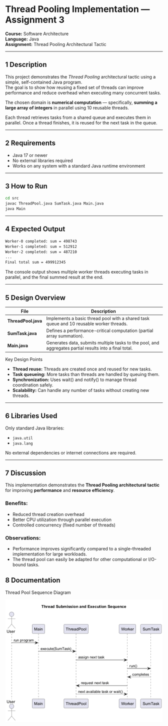 # Thread Pooling Implementation — Assignment 3

**Course:** Software Architecture  
**Language:** Java  
**Assignment:** Thread Pooling Architectural Tactic  

---

## 1 Description

This project demonstrates the *Thread Pooling* architectural tactic using a simple, self-contained Java program.  
The goal is to show how reusing a fixed set of threads can improve performance and reduce overhead when executing many concurrent tasks.

The chosen domain is **numerical computation** — specifically, **summing a large array of integers** in parallel using 10 reusable threads.

Each thread retrieves tasks from a shared queue and executes them in parallel. Once a thread finishes, it is reused for the next task in the queue.

---

## 2 Requirements

- Java 17 or newer  
- No external libraries required  
- Works on any system with a standard Java runtime environment  

---

## 3 How to Run

```bash
cd src
javac ThreadPool.java SumTask.java Main.java
java Main
```

---

## 4 Expected Output

```bash
Worker-0 completed: sum = 498743
Worker-1 completed: sum = 512912
Worker-2 completed: sum = 487210
...
Final total sum = 499912345
```

The console output shows multiple worker threads executing tasks in parallel, and the final summed result at the end.

---

## 5 Design Overview

| File | Description |
| - | - |
| **ThreadPool.java** | Implements a basic thread pool with a shared task queue and 10 reusable worker threads. |
| **SumTask.java** | Defines a performance-critical computation (partial array summation). |
| **Main.java** | Generates data, submits multiple tasks to the pool, and aggregates partial results into a final total. |

Key Design Points
* **Thread reuse:** Threads are created once and reused for new tasks.
* **Task queueing:** More tasks than threads are handled by queuing them.
* **Synchronization:** Uses wait() and notify() to manage thread coordination safely.
* **Scalability:** Can handle any number of tasks without creating new threads.

---

## 6 Libraries Used
Only standard Java libraries:

* `java.util`
* `java.lang`

No external dependencies or internet connections are required.

---

## 7 Discussion
This implementation demonstrates the **Thread Pooling architectural tactic** for improving **performance** and **resource efficiency**.

### Benefits:
* Reduced thread creation overhead
* Better CPU utilization through parallel execution
* Controlled concurrency (fixed number of threads)

### Observations:
* Performance improves significantly compared to a single-threaded implementation for large workloads.
* The thread pool can easily be adapted for other computational or I/O-bound tasks.

## 8 Documentation
Thread Pool Sequence Diagram

![Thread Pool Sequence](docs/ThreadPool_Sequence.png)